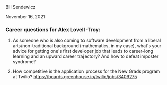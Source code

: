 Bill Sendewicz

November 16, 2021

### Career questions for Alex Lovell-Troy:

1. As someone who is also coming to software development from a liberal arts/non-traditional background (mathematics, in my case), what's your advice for getting one's first developer job that leads to career-long learning and an upward career trajectory? And how to defeat imposter syndrome?

2. How competitive is the application process for the New Grads program at Twilio? https://boards.greenhouse.io/twilio/jobs/3409275
